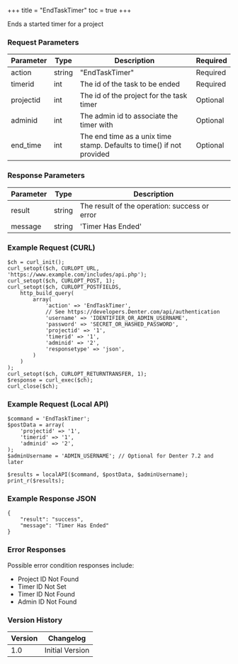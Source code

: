 +++
title = "EndTaskTimer"
toc = true
+++

Ends a started timer for a project

### Request Parameters

| Parameter | Type | Description | Required |
| --------- | ---- | ----------- | -------- |
| action | string | "EndTaskTimer" | Required |
| timerid | int | The id of the task to be ended | Required |
| projectid | int | The id of the project for the task timer | Optional |
| adminid | int | The admin id to associate the timer with | Optional |
| end_time | int | The end time as a unix time stamp. Defaults to time() if not provided | Optional |

### Response Parameters

| Parameter | Type | Description |
| --------- | ---- | ----------- |
| result | string | The result of the operation: success or error |
| message | string | 'Timer Has Ended' |


### Example Request (CURL)

```
$ch = curl_init();
curl_setopt($ch, CURLOPT_URL, 'https://www.example.com/includes/api.php');
curl_setopt($ch, CURLOPT_POST, 1);
curl_setopt($ch, CURLOPT_POSTFIELDS,
    http_build_query(
        array(
            'action' => 'EndTaskTimer',
            // See https://developers.Denter.com/api/authentication
            'username' => 'IDENTIFIER_OR_ADMIN_USERNAME',
            'password' => 'SECRET_OR_HASHED_PASSWORD',
            'projectid' => '1',
            'timerid' => '1',
            'adminid' => '2',
            'responsetype' => 'json',
        )
    )
);
curl_setopt($ch, CURLOPT_RETURNTRANSFER, 1);
$response = curl_exec($ch);
curl_close($ch);
```


### Example Request (Local API)

```
$command = 'EndTaskTimer';
$postData = array(
    'projectid' => '1',
    'timerid' => '1',
    'adminid' => '2',
);
$adminUsername = 'ADMIN_USERNAME'; // Optional for Denter 7.2 and later

$results = localAPI($command, $postData, $adminUsername);
print_r($results);
```


### Example Response JSON

```
{
    "result": "success",
    "message": "Timer Has Ended"
}
```


### Error Responses

Possible error condition responses include:

* Project ID Not Found
* Timer ID Not Set
* Timer ID Not Found
* Admin ID Not Found


### Version History

| Version | Changelog |
| ------- | --------- |
| 1.0 | Initial Version |
